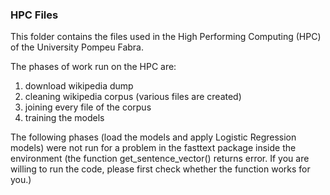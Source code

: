 ### HPC Files

This folder contains the files used in the High Performing Computing (HPC) of the University Pompeu Fabra.

The phases of work run on the HPC are:
1. download wikipedia dump
2. cleaning wikipedia corpus (various files are created)
3. joining every file of the corpus
4. training the models

The following phases (load the models and apply Logistic Regression models) were not run for a problem in the fasttext package inside the environment (the function get_sentence_vector() returns error. If you are willing to run the code, please first check whether the function works for you.)
